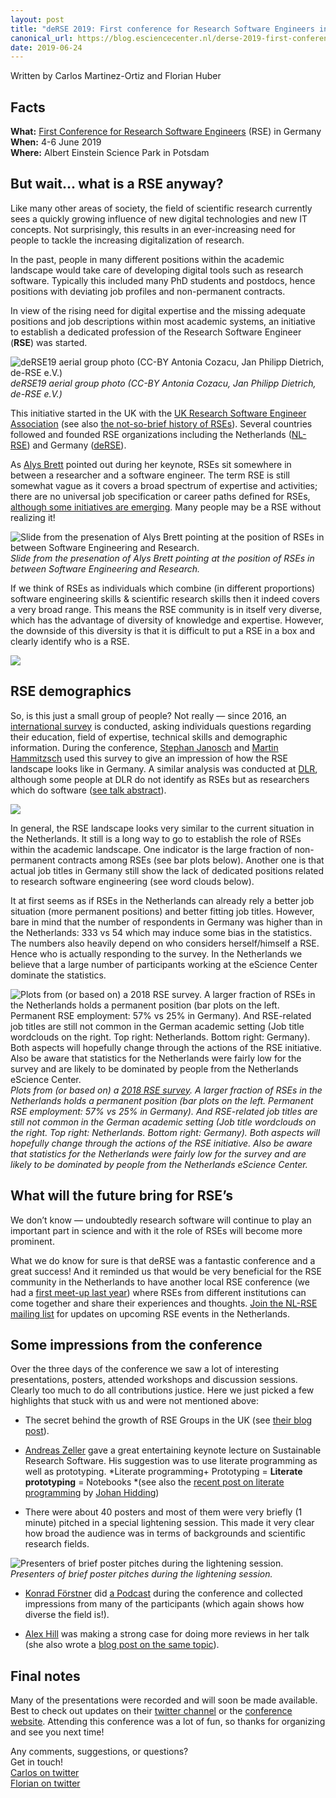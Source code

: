 ```yaml
---
layout: post
title: "deRSE 2019: First conference for Research Software Engineers in Germany"
canonical_url: https://blog.esciencecenter.nl/derse-2019-first-conference-for-research-software-engineers-in-germany-fa568e62ad00
date: 2019-06-24
---
```


Written by Carlos Martinez-Ortiz and Florian Huber

## Facts

**What:** [First Conference for Research Software Engineers](https://www.de-rse.org/en/conf2019/) (RSE) in Germany  
**When:** 4-6 June 2019  
**Where:** Albert Einstein Science Park in Potsdam

<!--break-->

## But wait… what is a RSE anyway?

Like many other areas of society, the field of scientific research currently sees a quickly growing influence of new digital technologies and new IT concepts. Not surprisingly, this results in an ever-increasing need for people to tackle the increasing digitalization of research.

In the past, people in many different positions within the academic landscape would take care of developing digital tools such as research software. Typically this included many PhD students and postdocs, hence positions with deviating job profiles and non-permanent contracts.

In view of the rising need for digital expertise and the missing adequate positions and job descriptions within most academic systems, an initiative to establish a dedicated profession of the Research Software Engineer (**RSE**) was started.

![deRSE19 aerial group photo (CC-BY Antonia Cozacu, Jan Philipp Dietrich, de-RSE e.V.)](https://cdn-images-1.medium.com/max/4096/1*v-AmdN95tAiNrpO9EMc86g.jpeg)*deRSE19 aerial group photo (CC-BY Antonia Cozacu, Jan Philipp Dietrich, de-RSE e.V.)*

This initiative started in the UK with the [UK Research Software Engineer Association](https://rse.ac.uk/) (see also [the not-so-brief history of RSEs](https://www.software.ac.uk/blog/2016-08-17-not-so-brief-history-research-software-engineers-0)). Several countries followed and founded RSE organizations including the Netherlands ([NL-RSE](http://nl-rse.org/)) and Germany ([deRSE](http://nl-rse.org/)).

As [Alys Brett](https://twitter.com/alysbrett) pointed out during her keynote, RSEs sit somewhere in between a researcher and a software engineer. The term RSE is still somewhat vague as it covers a broad spectrum of expertise and activities; there are no universal job specification or career paths defined for RSEs, [although some initiatives are emerging](https://www.kdl.kcl.ac.uk/blog/rse-career-development/). Many people may be a RSE without realizing it!

![Slide from the presenation of Alys Brett pointing at the position of RSEs in between Software Engineering and Research.](https://cdn-images-1.medium.com/max/2000/0*LHILpQZNZqtPdkhb)  
*Slide from the presenation of Alys Brett pointing at the position of RSEs in between Software Engineering and Research.*

If we think of RSEs as individuals which combine (in different proportions) software engineering skills & scientific research skills then it indeed covers a very broad range. This means the RSE community is in itself very diverse, which has the advantage of diversity of knowledge and expertise. However, the downside of this diversity is that it is difficult to put a RSE in a box and clearly identify who is a RSE.

![](https://cdn-images-1.medium.com/max/2000/0*J3KDe8ySfpOxzb3Z)

## RSE demographics

So, is this just a small group of people? Not really — since 2016, an [international survey](https://github.com/softwaresaved/international-survey/tree/master/analysis/2018) is conducted, asking individuals questions regarding their education, field of expertise, technical skills and demographic information. During the conference, [Stephan Janosch](https://twitter.com/StephanJanosch) and [Martin Hammitzsch](https://twitter.com/mrtnhmtz) used this survey to give an impression of how the RSE landscape looks like in Germany. A similar analysis was conducted at [DLR](https://www.dlr.de/dlr/en/), although some people at DLR do not identify as RSEs but as researchers which do software ([see talk abstract](https://derse19.uni-jena.de/derse19/talk/MQCZ3N/)).

![](https://cdn-images-1.medium.com/max/2000/0*m9ogy5N0x0CX1h7C)

In general, the RSE landscape looks very similar to the current situation in the Netherlands. It still is a long way to go to establish the role of RSEs within the academic landscape. One indicator is the large fraction of non-permanent contracts among RSEs (see bar plots below). Another one is that actual job titles in Germany still show the lack of dedicated positions related to research software engineering (see word clouds below).

It at first seems as if RSEs in the Netherlands can already rely a better job situation (more permanent positions) and better fitting job titles. However, bare in mind that the number of respondents in Germany was higher than in the Netherlands: 333 vs 54 which may induce some bias in the statistics. The numbers also heavily depend on who considers herself/himself a RSE. Hence who is actually responding to the survey. In the Netherlands we believe that a large number of participants working at the eScience Center dominate the statistics.

![Plots from (or based on) a [2018 RSE survey](https://github.com/softwaresaved/international-survey/tree/master/analysis/2018). A larger fraction of RSEs in the Netherlands holds a permanent position (bar plots on the left. Permanent RSE employment: 57% vs 25% in Germany). And RSE-related job titles are still not common in the German academic setting (Job title wordclouds on the right. Top right: Netherlands. Bottom right: Germany). Both aspects will hopefully change through the actions of the RSE initiative. Also be aware that statistics for the Netherlands were fairly low for the survey and are likely to be dominated by people from the Netherlands eScience Center.](https://cdn-images-1.medium.com/max/7600/1*0n9pVvWQSfDUDrwJdSDrEw.png)*Plots from (or based on) a [2018 RSE survey](https://github.com/softwaresaved/international-survey/tree/master/analysis/2018). A larger fraction of RSEs in the Netherlands holds a permanent position (bar plots on the left. Permanent RSE employment: 57% vs 25% in Germany). And RSE-related job titles are still not common in the German academic setting (Job title wordclouds on the right. Top right: Netherlands. Bottom right: Germany). Both aspects will hopefully change through the actions of the RSE initiative. Also be aware that statistics for the Netherlands were fairly low for the survey and are likely to be dominated by people from the Netherlands eScience Center.*

## What will the future bring for RSE’s

We don’t know — undoubtedly research software will continue to play an important part in science and with it the role of RSEs will become more prominent.

What we do know for sure is that deRSE was a fantastic conference and a great success! And it reminded us that would be very beneficial for the RSE community in the Netherlands to have another local RSE conference (we had a [first meet-up last year](http://nl-rse.org/2018/06/29/first-meetup.html)) where RSEs from different institutions can come together and share their experiences and thoughts. [Join the NL-RSE mailing list](http://nl-rse.org/pages/join.html) for updates on upcoming RSE events in the Netherlands.

## Some impressions from the conference

Over the three days of the conference we saw a lot of interesting presentations, posters, attended workshops and discussion sessions. Clearly too much to do all contributions justice. Here we just picked a few highlights that stuck with us and were not mentioned above:

* The secret behind the growth of RSE Groups in the UK (see [their blog post](https://www.software.ac.uk/blog/2018-04-11-secret-behind-growth-rse-groups-uk)).

* [Andreas Zeller](https://twitter.com/AndreasZeller) gave a great entertaining keynote lecture on Sustainable Research Software. His suggestion was to use literate programming as well as prototyping. 
*Literate programming+ Prototyping = **Literate prototyping** = Notebooks
*(see also the [recent post on literate programming](https://blog.esciencecenter.nl/entangled-1744448f4b9f) by [Johan Hidding](undefined))

* There were about 40 posters and most of them were very briefly (1 minute) pitched in a special lightening session. This made it very clear how broad the audience was in terms of backgrounds and scientific research fields.

![Presenters of brief poster pitches during the lightening session.](https://cdn-images-1.medium.com/max/3200/0*wfJTIrrkE3tX3ppF)*Presenters of brief poster pitches during the lightening session.*

* [Konrad Förstner](https://twitter.com/konradfoerstner) did [a Podcast](http://www.openscienceradio.org/2019/06/12/osr171-voices-from-de-rse-conference-2019-en/) during the conference and collected impressions from many of the participants (which again shows how diverse the field is!).

* [Alex Hill](https://twitter.com/alexhillphd) was making a strong case for doing more reviews in her talk 
(she also wrote a [blog post on the same topic](http://www.alexandra-hill.com/2018/06/25/the-art-of-giving-and-receiving-code-reviews/)).

## Final notes

Many of the presentations were recorded and will soon be made available. Best to check out updates on their [twitter channel](https://twitter.com/RSE_de) or the [conference website](https://www.de-rse.org/en/conf2019/index.html).
Attending this conference was a lot of fun, so thanks for organizing and see you next time!

Any comments, suggestions, or questions?  
Get in touch!  
[Carlos on twitter](https://twitter.com/neocarlitos)  
[Florian on twitter](https://twitter.com/me_datapoint)  
